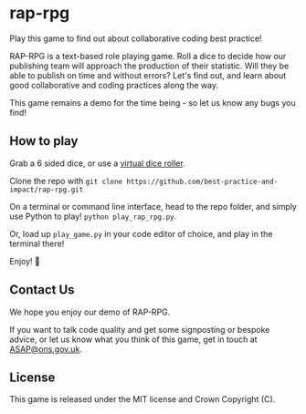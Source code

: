 # rap-rpg
Play this game to find out about collaborative coding best practice!

RAP-RPG is a text-based role playing game. Roll a dice to decide how our publishing team will approach the production of their statistic. Will they be able to publish on time and without errors? Let's find out, and learn about good collaborative and coding practices along the way.

This game remains a demo for the time being - so let us know any bugs you find!

## How to play
Grab a 6 sided dice, or use a [virtual dice roller](https://share.google/0h7RJgkUX3a1l9D5O).

Clone the repo with `git clone https://github.com/best-practice-and-impact/rap-rpg.git`

On a terminal or command line interface, head to the repo folder, and simply use Python to play! `python play_rap_rpg.py`. 

Or, load up `play_game.py` in your code editor of choice, and play in the terminal there!

Enjoy! 🥳

## Contact Us
We hope you enjoy our demo of RAP-RPG.

If you want to talk code quality and get some signposting or bespoke advice, or let us know what you think of this game, get in touch at ASAP@ons.gov.uk.

## License
This game is released under the MIT license and Crown Copyright (C).
